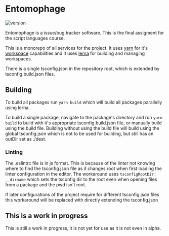# Entomophage

![version](https://img.shields.io/github/package-json/v/l2cup/entomophage)

Entomophage is a issue/bug tracker software. This is the final assigment for the script languages course.

This is a monorepo of all services for the project. It uses [yarn](https://yarnpkg.com/) for it's [workspace](https://classic.yarnpkg.com/en/docs/workspaces/) capabilities and it uses [lerna](https://github.com/lerna/lerna) for building and managing workspaces.

There is a single tsconfig.json in the repository root, which is extended by tsconfig.build.json files.

## Building

To build all packages run ```yarn build``` which will build all packages parallelly using lerna.

To build a single package, navigate to the package's directory and run ```yarn build``` to build with it's appropriate tsconfig.build.json file, or manually build using the build file. Building without using the build file will build using the global tsconfig.json which is not to be used for building, but still has an outDir set as ./dest.

### Linting

The .eslintrc file is in js format. This is because of the linter not knowing where to find the tsconfig.json file as it changes root when first loading the linter configuration in the editor. The workaround uses ```tsconfigRootDir: __dirname``` which sets the tsconfig dir to the root even when opening files from a package and the pwd isn't root.

If later configurations of the project require for different tsconfig.json files this workaround will be replaced with directly extending the tsconfig.json

## This is a work in progress

This is still a work in progress, it is not yet for use as it is not even in alpha.
